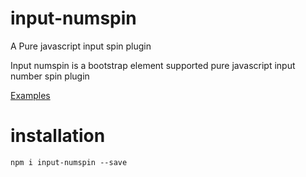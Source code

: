 # input-numspin
A Pure javascript input spin plugin

Input numspin is a bootstrap element supported pure javascript input number spin plugin

<a href="https://codiewebs.com/input-numspin/" target="_blank">Examples</a>

# installation
`npm i input-numspin --save`

